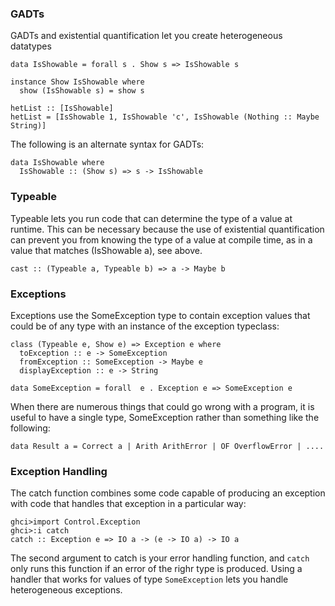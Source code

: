 ### GADTs

GADTs and existential quantification let you create heterogeneous datatypes

    data IsShowable = forall s . Show s => IsShowable s

    instance Show IsShowable where
      show (IsShowable s) = show s

    hetList :: [IsShowable] 
    hetList = [IsShowable 1, IsShowable 'c', IsShowable (Nothing :: Maybe String)]

The following is an alternate syntax for GADTs:

    data IsShowable where 
      IsShowable :: (Show s) => s -> IsShowable

### Typeable

Typeable lets you run code that can determine the type of a value at runtime. This can be necessary because the use of existential quantification can prevent you from knowing the type of a value at compile time, as in a value that matches (IsShowable a), see above.

    cast :: (Typeable a, Typeable b) => a -> Maybe b

### Exceptions

Exceptions use the SomeException type to contain exception values that could be of any type with an instance of the exception typeclass:

    class (Typeable e, Show e) => Exception e where
      toException :: e -> SomeException
      fromException :: SomeException -> Maybe e
      displayException :: e -> String

    data SomeException = forall  e . Exception e => SomeException e

When there are numerous things that could go wrong with a program, it is useful to have a single type, SomeException rather than something like the following:

    data Result a = Correct a | Arith ArithError | OF OverflowError | ....

### Exception Handling

The catch function combines some code capable of producing an exception with code that handles that exception in a particular way:

    ghci>import Control.Exception
    ghci>:i catch
    catch :: Exception e => IO a -> (e -> IO a) -> IO a

The second argument to catch is your error handling function, and `catch` only runs this function if an error of the righr type is produced. Using a handler that works for values of type `SomeException` lets you handle heterogeneous exceptions.


